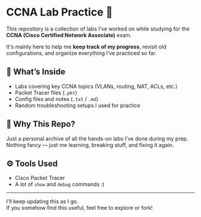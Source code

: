 # CCNA Lab Practice 📘

This repository is a collection of labs I’ve worked on while studying for the **CCNA (Cisco Certified Network Associate)** exam.

It's mainly here to help me **keep track of my progress**, revisit old configurations, and organize everything I’ve practiced so far.

## 🧪 What’s Inside

- Labs covering key CCNA topics (VLANs, routing, NAT, ACLs, etc.)
- Packet Tracer files (`.pkt`)
- Config files and notes (`.txt` / `.md`)
- Random troubleshooting setups I used for practice


## 📌 Why This Repo?

Just a personal archive of all the hands-on labs I’ve done during my prep.  
Nothing fancy — just me learning, breaking stuff, and fixing it again.

## ⚙️ Tools Used

- Cisco Packet Tracer  
- A lot of `show` and `debug` commands :)


---


I'll keep updating this as I go.  
If you somehow find this useful, feel free to explore or fork!

